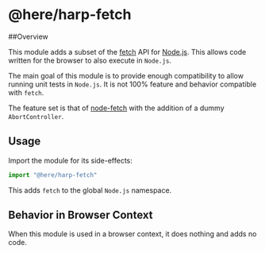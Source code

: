 # @here/harp-fetch

##Overview

This module adds a subset of the [fetch](https://harp-fetch.spec.whatwg.org/) API for [Node.js](https://nodejs.org/). This allows code written for the browser to also execute in `Node.js`.

The main goal of this module is to provide enough compatibility to allow running unit tests in `Node.js`. It is not 100% feature and behavior compatible with `fetch`.

The feature set is that of [node-fetch](https://www.npmjs.com/package/node-fetch) with the addition of a dummy `AbortController`.

## Usage

Import the module for its side-effects:

```JavaScript
import "@here/harp-fetch"
```

This adds `fetch` to the global `Node.js` namespace.

## Behavior in Browser Context

When this module is used in a browser context, it does nothing and adds no code.
